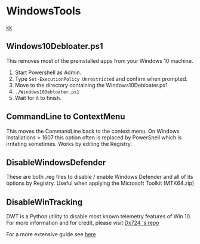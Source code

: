 # WindowsTools
[kk](https://raw.githubusercontent.com/adolfintel/Windows10-Privacy/master/data/nutella_1809.jpg)

## Windows10Debloater.ps1
This removes most of the preinstalled apps from your Windows 10 machine.
1. Start Powershell as Admin.
2. Type ```Set-ExecutionPolicy Unrestricted``` and confirm when prompted.
3. Move to the directory containing the Windows10Debloater.ps1
4. ```./Windows10Debloater.ps1```
5. Wait for it to finish.


## CommandLine to ContextMenu
This moves the CommandLine back to the context menu. On Windows Installations > 1607 this option often is replaced by PowerShell which is irritating sometimes. Works by editing the Registry.

## DisableWindowsDefender
These are both .reg files to disable / enable Windows Defender and all of its options by Registry. 
Useful when applying the Microsoft Toolkit (MTK64.zip)

## DisableWinTracking
DWT is a Python utility to disable most known telemetry features of Win 10.
For more information and for credit, please visit [Dx724 's repo](https://github.com/Dx724/DisableWinTracking)

For a more extensive guide see [here](https://github.com/adolfintel/Windows10-Privacy)
